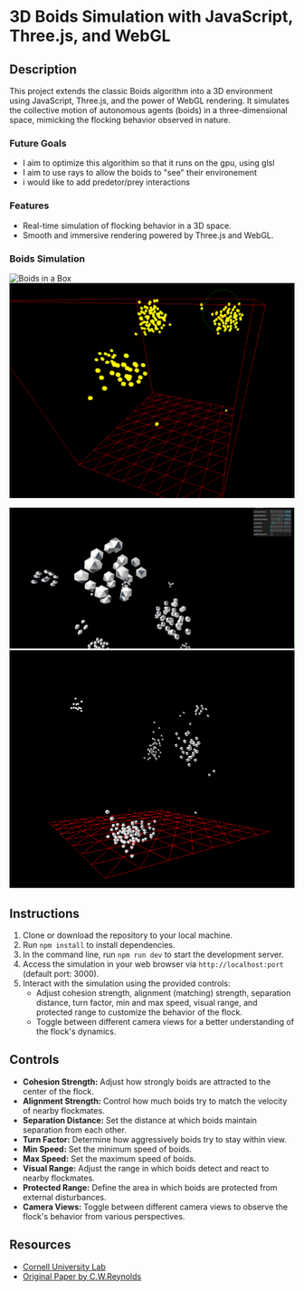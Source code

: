 # 3D Boids Simulation with JavaScript, Three.js, and WebGL

## Description
This project extends the classic Boids algorithm into a 3D environment using JavaScript, Three.js, and the power of WebGL rendering. It simulates the collective motion of autonomous agents (boids) in a three-dimensional space, mimicking the flocking behavior observed in nature.

### Future Goals
- I aim to optimize this algorithim so that it runs on the gpu, using glsl
- I aim to use rays to allow the boids to "see" their environement
- i would like to add predetor/prey interactions

### Features
- Real-time simulation of flocking behavior in a 3D space.
- Smooth and immersive rendering powered by Three.js and WebGL.



### Boids Simulation
![Boids in a Box](./img/Capture.png)
![Boids in a Box 2](./static/img/Capture2.png)
<!-- ![Boids Simulation](./static/img/Capture.png) -->
![Close up of flock](./static/img/Capture4.png)
![No debug](./static/img/Capture5.png)

## Instructions
1. Clone or download the repository to your local machine.
2. Run `npm install` to install dependencies.
3. In the command line, run `npm run dev` to start the development server.
4. Access the simulation in your web browser via `http://localhost:port` (default port: 3000).
5. Interact with the simulation using the provided controls:
    - Adjust cohesion strength, alignment (matching) strength, separation distance, turn factor, min and max speed, visual range, and protected range to customize the behavior of the flock.
    - Toggle between different camera views for a better understanding of the flock's dynamics.

## Controls
- **Cohesion Strength:** Adjust how strongly boids are attracted to the center of the flock.
- **Alignment Strength:** Control how much boids try to match the velocity of nearby flockmates.
- **Separation Distance:** Set the distance at which boids maintain separation from each other.
- **Turn Factor:** Determine how aggressively boids try to stay within view.
- **Min Speed:** Set the minimum speed of boids.
- **Max Speed:** Set the maximum speed of boids.
- **Visual Range:** Adjust the range in which boids detect and react to nearby flockmates.
- **Protected Range:** Define the area in which boids are protected from external disturbances.
- **Camera Views:** Toggle between different camera views to observe the flock's behavior from various perspectives.

## Resources
- [Cornell University Lab](https://people.ece.cornell.edu/land/courses/ece4760/labs/s2021/Boids/Boids.html)
- [Original Paper by C.W.Reynolds](https://www.cs.toronto.edu/~dt/siggraph97-course/cwr87/)
